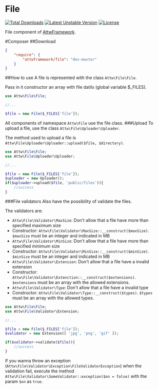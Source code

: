 File
====
[![Total Downloads](https://poser.pugx.org/attwframework/file/downloads.png)](https://packagist.org/packages/attwframework/file) [![Latest Unstable Version](https://poser.pugx.org/attwframework/file/v/unstable.png)](https://packagist.org/packages/attwframework/file) [![License](https://poser.pugx.org/attwframework/file/license.png)](https://packagist.org/packages/attwframework/file)

File component of [AttwFramework](https://github.com/attwframework/framework).

#Composer
##Download
```json
{
    "require": {
        "attwframework/file": "dev-master"
    }
}
```
##How to use
A file is represented with the class ```Attw\File\File```.

Pass in it constructor an array with file datils (global variable $_FILES).
```php
use Attw\File\File;

//...

$file = new File($_FILES['file']);
```
All components of namespace ```Attw\File``` use the file class.
###Upload
To upload a file, use the class ```Attw\File\Uploader\Uploader```.

The method used to upload a file is ```Attw\File\Uploader\Uploader::upload($file, $directory)```.
```php
use Attw\File\File;
use Attw\File\Uploader\Uploader;

//...

$file = new File($_FILES['file']);
$uploader = new Uploader();
if($uploader->upload($file, 'public/files')){
    //success
}
```
###File validators
Also have the possibility of validate the files.

The validators are:
* ```Attw\File\Validator\MaxSize```: Don't allow that a file have more than specified maximum size
 * Constructor: ```Attw\File\Validator\MaxSize::__construct($maxSize)```. ```$maxSize``` must be an integer and indicated in MB
* ```Attw\File\Validator\MinSize```: Don't allow that a file have more than specified minimum size
 * Constructor: ```Attw\File\Validator\MinSize::__construct($minSize)```. ```$minSize``` must be an integer and indicated in MB
* ```Attw\File\Validator\Extension```: Don't allow that a file have a invalid extension
 * Constructor: ```Attw\File\Validator\Extenction::__construct($extensions)```. ```$extensions``` must be an array with the allowed extensions.
* ```Attw\File\Validator\Type```: Don't allow that a file have a invalid type
 * Constructor: ```Attw\File\Validator\Type::__construct($types)```. ```$types``` must be an array with the allowed types.

```php
use Attw\File\File;
use Attw\File\Validator\Extension;

//...

$file = new File($_FILES['file']);
$validator = new Extension([ 'jpg', 'png', 'gif' ]);

if($validator->validate($file)){
    //success
}
```
If you wanna throw an exception (```Attw\File\Validator\Exception\FileValidatorException```) when the validation fail, execute the method ```Attw\File\Validator\SomeValidator::exception($on = false)``` with the param ```$on``` as ```true```.
